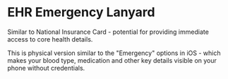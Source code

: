 # EHR Emergency Lanyard

Similar to National Insurance Card - potential for providing immediate access to core health details.

This is physical version similar to the "Emergency" options in iOS - which makes your blood type, medication and other key details visible on your phone without credentials.

